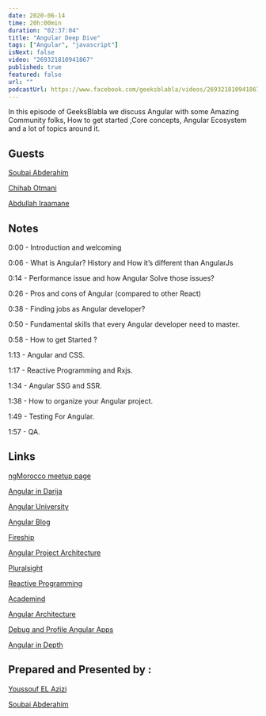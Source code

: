 ```yaml
---
date: 2020-06-14
time: 20h:00min
duration: "02:37:04"
title: "Angular Deep Dive"
tags: ["Angular", "javascript"]
isNext: false
video: "269321810941867"
published: true
featured: false
url: ""
podcastUrl: https://www.facebook.com/geeksblabla/videos/269321810941867/
---
```


In this episode of GeeksBlabla we discuss Angular with some Amazing Community folks, How to get started ,Core concepts, Angular Ecosystem and a lot of topics around it.

## Guests

[Soubai Abderahim](https://soubai.me)

[Chihab Otmani](https://chihab.me)

[Abdullah Iraamane](https://www.facebook.com/abdullah.eraman)

## Notes

0:00 - Introduction and welcoming

0:06 - What is Angular? History and How it’s different than AngularJs

0:14 - Performance issue and how Angular Solve those issues?

0:26 - Pros and cons of Angular (compared to other React)

0:38 - Finding jobs as Angular developer?

0:50 - Fundamental skills that every Angular developer need to master.

0:58 - How to get Started ?

1:13 - Angular and CSS.

1:17 - Reactive Programming and Rxjs.

1:34 - Angular SSG and SSR.

1:38 - How to organize your Angular project.

1:49 - Testing For Angular.

1:57 - QA.

## Links

[ngMorocco meetup page](https://www.meetup.com/ngMorocco)

[Angular in Darija](https://www.youtube.com/channel/UC5irZcpXt3LZ4Ra44aFX_eA)

[ Angular University](https://angular-university.io/)

[Angular Blog](https://blog.angular.io/)

[Fireship](https://fireship.io/)

[Angular Project Architecture](https://medium.com/ngconf/angular-architecture-matters-monorepo-df110b2a508a)

[Pluralsight](https://www.pluralsight.com/)

[Reactive Programming](http://reactivex.io/documentation/observable.html)

[Academind](https://www.youtube.com/channel/UCSJbGtTlrDami-tDGPUV9-w)

[Angular Architecture](https://medium.com/fincura-engineering/front-end-architecture-for-angular-applications-d6840b78706c)

[Debug and Profile Angular Apps](https://augury.rangle.io/)

[Angular in Depth](https://indepth.dev)

## Prepared and Presented by :

[Youssouf EL Azizi](https://elazizi.com/)

[Soubai Abderahim](https://soubai.me)
